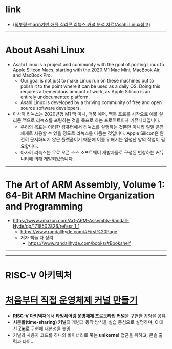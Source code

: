 # link

- [(외부링크)arm기반 애플 실리콘 리눅스 커널 분석 자료(Asahi Linux참고)](https://asahilinux.org/docs/)

<hr />

# About Asahi Linux
- Asahi Linux is a project and community with the goal of porting Linux to Apple Silicon Macs, starting with the 2020 M1 Mac Mini, MacBook Air, and MacBook Pro.
  - Our goal is not just to make Linux run on these machines but to polish it to the point where it can be used as a daily OS. Doing this requires a tremendous amount of work, as Apple Silicon is an entirely undocumented platform.
  - Asahi Linux is developed by a thriving community of free and open source software developers.
- 아사히 리눅스는 2020년형 M1 맥 미니, 맥북 에어, 맥북 프로를 시작으로 애플 실리콘 맥으로 리눅스를 포팅하는 것을 목표로 하는 프로젝트이자 커뮤니티입니다.
  - 우리의 목표는 이러한 컴퓨터에서 리눅스를 실행하는 것뿐만 아니라 일일 운영 체제로 사용할 수 있을 정도로 리눅스를 다듬는 것입니다. Apple Silicon은 완전히 문서화되지 않은 플랫폼이기 때문에 이를 위해서는 엄청난 양의 작업이 필요합니다.
  - 아사히 리눅스는 무료 오픈 소스 소프트웨어 개발자들로 구성된 번창하는 커뮤니티에 의해 개발되었습니다.

<hr />

# The Art of ARM Assembly, Volume 1: 64-Bit ARM Machine Organization and Programming 
- https://www.amazon.com/Art-ARM-Assembly-Randall-Hyde/dp/1718502826/ref=sr_1_1
  - https://www.randallhyde.com/#First%20Page
  - 저자 책들 다 정리
    - https://www.randallhyde.com/books/#Bookshelf

<hr />

<hr />

# RISC-V 아키텍처

# **[처음부터 직접 운영체제 커널 만들기](<https://news.hada.io/topic?id=23105&utm_source=discord&utm_medium=bot&utm_campaign=1480>)**
- **RISC-V 아키텍처**에서 **타임셰어링 운영체제 프로토타입 커널**을 구현한 경험을 공유  
- **시분할(time-sharing) 커널**의 개념과 동작 방식을 실습 중심으로 설명하며, C 대신 **Zig**로 구현해 재현성을 높임  
- 커널과 사용자 코드를 하나의 바이너리로 묶는 **unikernel** 접근을 취하고, 콘솔 출력과 타이…
